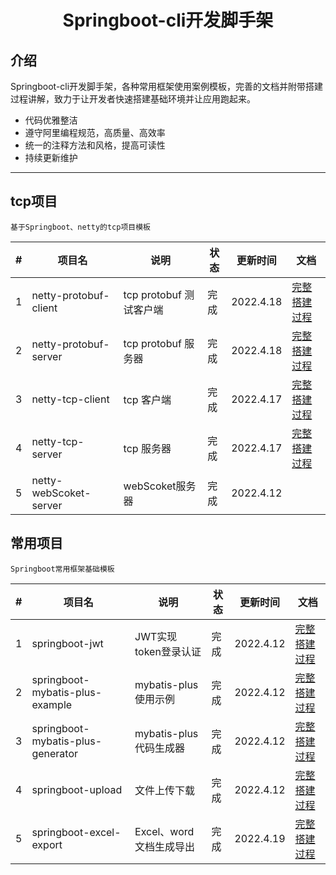 <h1 align="center">Springboot-cli开发脚手架</h1> 

## 介绍

Springboot-cli开发脚手架，各种常用框架使用案例模板，完善的文档并附带搭建过程讲解，致力于让开发者快速搭建基础环境并让应用跑起来。

- 代码优雅整洁
- 遵守阿里编程规范，高质量、高效率
- 统一的注释方法和风格，提高可读性
- 持续更新维护

---

## tcp项目

`基于Springboot、netty的tcp项目模板`

| #    | 项目名                 | 说明                    | 状态 | 更新时间  | 文档                                   |
| ---- | ---------------------- | ----------------------- | ---- | --------- | -------------------------------------- |
| 1    | netty-protobuf-client  | tcp protobuf 测试客户端 | 完成 | 2022.4.18 | [完整搭建过程](http://t.csdn.cn/Lneul) |
| 2    | netty-protobuf-server  | tcp protobuf 服务器     | 完成 | 2022.4.18 | [完整搭建过程](http://t.csdn.cn/yCpAe) |
| 3    | netty-tcp-client       | tcp 客户端              | 完成 | 2022.4.17 | [完整搭建过程](http://t.csdn.cn/yvjS5) |
| 4    | netty-tcp-server       | tcp 服务器              | 完成 | 2022.4.17 | [完整搭建过程](http://t.csdn.cn/ti5xA) |
| 5    | netty-webScoket-server | webScoket服务器         | 完成 | 2022.4.12 |                                        |

## 常用项目

`Springboot常用框架基础模板`

| #    | 项目名                            | 说明                    | 状态 | 更新时间  | 文档                                   |
| ---- | --------------------------------- | ----------------------- | ---- | --------- | -------------------------------------- |
| 1    | springboot-jwt                    | JWT实现token登录认证    | 完成 | 2022.4.12 | [完整搭建过程](http://t.csdn.cn/uBLdp) |
| 2    | springboot-mybatis-plus-example   | mybatis-plus使用示例    | 完成 | 2022.4.12 | [完整搭建过程](http://t.csdn.cn/oSwiZ) |
| 3    | springboot-mybatis-plus-generator | mybatis-plus代码生成器  | 完成 | 2022.4.12 | [完整搭建过程](http://t.csdn.cn/wmdG5) |
| 4    | springboot-upload                 | 文件上传下载            | 完成 | 2022.4.12 | [完整搭建过程](http://t.csdn.cn/ZFOYP) |
| 5    | springboot-excel-export           | Excel、word文档生成导出 | 完成 | 2022.4.19 | [完整搭建过程](http://t.csdn.cn/sEv6E) |

